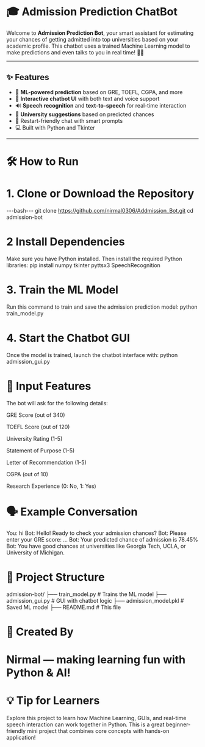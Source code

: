 # 🎓 Admission Prediction ChatBot

Welcome to **Admission Prediction Bot**, your smart assistant for estimating your chances of getting admitted into top universities based on your academic profile. This chatbot uses a trained Machine Learning model to make predictions and even talks to you in real time! 🧠💬

---

## ✨ Features

- 🧠 **ML-powered prediction** based on GRE, TOEFL, CGPA, and more
- 💬 **Interactive chatbot UI** with both text and voice support
- 🔊 **Speech recognition** and **text-to-speech** for real-time interaction
- 🏫 **University suggestions** based on predicted chances
- 🔁 Restart-friendly chat with smart prompts
- 💻 Built with Python and Tkinter

---

# 🛠 How to Run

# 1. Clone or Download the Repository
---bash---
git clone https://github.com/nirmal0306/Addmission_Bot.git
cd admission-bot


# 2 Install Dependencies
Make sure you have Python installed. Then install the required Python libraries:
pip install numpy tkinter pyttsx3 SpeechRecognition

# 3. Train the ML Model
Run this command to train and save the admission prediction model:
python train_model.py

# 4. Start the Chatbot GUI
Once the model is trained, launch the chatbot interface with:
python admission_gui.py

# 🧪 Input Features
The bot will ask for the following details:

GRE Score (out of 340)

TOEFL Score (out of 120)

University Rating (1-5)

Statement of Purpose (1-5)

Letter of Recommendation (1-5)

CGPA (out of 10)

Research Experience (0: No, 1: Yes)

# 🗣 Example Conversation
You: hi
Bot: Hello! Ready to check your admission chances?
Bot: Please enter your GRE score:
...
Bot: Your predicted chance of admission is 78.45%
Bot: You have good chances at universities like Georgia Tech, UCLA, or University of Michigan.

# 📁 Project Structure
admission-bot/
├── train_model.py       # Trains the ML model
├── admission_gui.py     # GUI with chatbot logic
├── admission_model.pkl  # Saved ML model
├── README.md            # This file

# 🙌 Created By
# Nirmal — making learning fun with Python & AI!

# 💡 Tip for Learners
Explore this project to learn how Machine Learning, GUIs, and real-time speech interaction can work together in Python. This is a great beginner-friendly mini project that combines core concepts with hands-on application!
